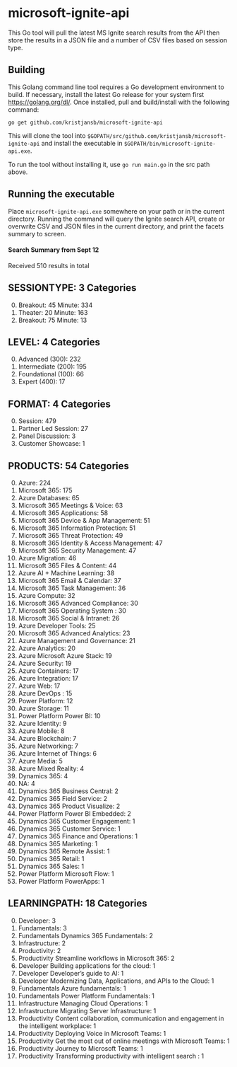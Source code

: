 # microsoft-ignite-api

This Go tool will pull the latest MS Ignite search results from the API then store the results in a JSON file and a number of CSV files based on session type.

## Building

This Golang command line tool requires a Go development environment to build. If necessary, install the latest Go release for your system first https://golang.org/dl/. Once installed, pull and build/install with the following command:

`go get github.com/kristjansb/microsoft-ignite-api`

This will clone the tool into `$GOPATH/src/github.com/kristjansb/microsoft-ignite-api` and install the executable in `$GOPATH/bin/microsoft-ignite-api.exe`.

To run the tool without installing it, use `go run main.go` in the src path above.

## Running the executable

Place `microsoft-ignite-api.exe` somewhere on your path or in the current directory. Running the command will query the Ignite search API, create or overwrite CSV and JSON files in the current directory, and print the facets summary to screen.

#### Search Summary from Sept 12

Received 510 results in total

SESSIONTYPE: 3 Categories
-------------------------
0. Breakout: 45 Minute: 334
1. Theater: 20 Minute: 163
2. Breakout: 75 Minute: 13

LEVEL: 4 Categories
-------------------
0. Advanced (300): 232
1. Intermediate (200): 195
2. Foundational (100): 66
3. Expert (400): 17

FORMAT: 4 Categories
--------------------
0. Session: 479
1. Partner Led Session: 27
2. Panel Discussion: 3
3. Customer Showcase: 1

PRODUCTS: 54 Categories
-----------------------
0. Azure: 224
1. Microsoft 365: 175
2. Azure	Databases: 65
3. Microsoft 365	Meetings & Voice: 63
4. Microsoft 365	Applications: 58
5. Microsoft 365	Device & App Management: 51
6. Microsoft 365	Information Protection: 51
7. Microsoft 365	Threat Protection: 49
8. Microsoft 365	Identity & Access Management: 47
9. Microsoft 365	Security Management: 47
10. Azure	Migration: 46
11. Microsoft 365	Files & Content: 44
12. Azure	AI + Machine Learning: 38
13. Microsoft 365	Email & Calendar: 37
14. Microsoft 365	Task Management: 36
15. Azure	Compute: 32
16. Microsoft 365	Advanced Compliance: 30
17. Microsoft 365	Operating System : 30
18. Microsoft 365	Social & Intranet: 26
19. Azure	Developer Tools: 25
20. Microsoft 365	Advanced Analytics: 23
21. Azure	Management and Governance: 21
22. Azure	Analytics: 20
23. Azure	Microsoft Azure Stack: 19
24. Azure	Security: 19
25. Azure	Containers: 17
26. Azure	Integration: 17
27. Azure	Web: 17
28. Azure	DevOps : 15
29. Power Platform: 12
30. Azure	Storage: 11
31. Power Platform	Power BI: 10
32. Azure	Identity: 9
33. Azure	Mobile: 8
34. Azure	Blockchain: 7
35. Azure	Networking: 7
36. Azure	Internet of Things: 6
37. Azure	Media: 5
38. Azure	Mixed Reality: 4
39. Dynamics 365: 4
40. NA: 4
41. Dynamics 365	Business Central: 2
42. Dynamics 365	Field Service: 2
43. Dynamics 365	Product Visualize: 2
44. Power Platform	Power BI Embedded: 2
45. Dynamics 365	Customer Engagement: 1
46. Dynamics 365	Customer Service: 1
47. Dynamics 365	Finance and Operations: 1
48. Dynamics 365	Marketing: 1
49. Dynamics 365	Remote Assist: 1
50. Dynamics 365	Retail: 1
51. Dynamics 365	Sales: 1
52. Power Platform	Microsoft Flow: 1
53. Power Platform	PowerApps: 1

LEARNINGPATH: 18 Categories
---------------------------
0. Developer: 3
1. Fundamentals: 3
2. Fundamentals	Dynamics 365 Fundamentals: 2
3. Infrastructure: 2
4. Productivity: 2
5. Productivity	Streamline workflows in Microsoft 365: 2
6. Developer	Building applications for the cloud: 1
7. Developer	Developer’s guide to AI: 1
8. Developer	Modernizing Data, Applications, and APIs to the Cloud: 1
9. Fundamentals	Azure fundamentals: 1
10. Fundamentals	Power Platform Fundamentals: 1
11. Infrastructure	Managing Cloud Operations: 1
12. Infrastructure	Migrating Server Infrastructure: 1
13. Productivity	Content collaboration, communication and engagement in the intelligent workplace: 1
14. Productivity	Deploying Voice in Microsoft Teams: 1
15. Productivity	Get the most out of online meetings with Microsoft Teams: 1
16. Productivity	Journey to Microsoft Teams: 1
17. Productivity	Transforming productivity with intelligent search : 1

